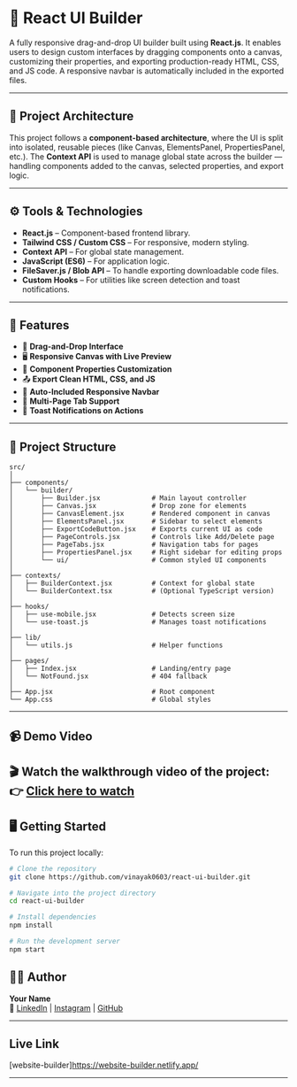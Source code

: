 
# 🧩 React UI Builder

A fully responsive drag-and-drop UI builder built using **React.js**. It enables users to design custom interfaces by dragging components onto a canvas, customizing their properties, and exporting production-ready HTML, CSS, and JS code. A responsive navbar is automatically included in the exported files.

---

## 🔧 Project Architecture

This project follows a **component-based architecture**, where the UI is split into isolated, reusable pieces (like Canvas, ElementsPanel, PropertiesPanel, etc.). The **Context API** is used to manage global state across the builder — handling components added to the canvas, selected properties, and export logic.

---

## ⚙️ Tools & Technologies

- **React.js** – Component-based frontend library.
- **Tailwind CSS / Custom CSS** – For responsive, modern styling.
- **Context API** – For global state management.
- **JavaScript (ES6)** – For application logic.
- **FileSaver.js / Blob API** – To handle exporting downloadable code files.
- **Custom Hooks** – For utilities like screen detection and toast notifications.

---

## 🚀 Features

- 🧲 **Drag-and-Drop Interface**
- 🖥️ **Responsive Canvas with Live Preview**
- 💼 **Component Properties Customization**
- 📤 **Export Clean HTML, CSS, and JS**
- 🧭 **Auto-Included Responsive Navbar**
- 📄 **Multi-Page Tab Support**
- 🔔 **Toast Notifications on Actions**

---

## 📁 Project Structure

```
src/
│
├── components/
│   └── builder/
│       ├── Builder.jsx             # Main layout controller
│       ├── Canvas.jsx              # Drop zone for elements
│       ├── CanvasElement.jsx       # Rendered component in canvas
│       ├── ElementsPanel.jsx       # Sidebar to select elements
│       ├── ExportCodeButton.jsx    # Exports current UI as code
│       ├── PageControls.jsx        # Controls like Add/Delete page
│       ├── PageTabs.jsx            # Navigation tabs for pages
│       ├── PropertiesPanel.jsx     # Right sidebar for editing props
│       └── ui/                     # Common styled UI components
│
├── contexts/
│   ├── BuilderContext.jsx          # Context for global state
│   └── BuilderContext.tsx          # (Optional TypeScript version)
│
├── hooks/
│   ├── use-mobile.jsx              # Detects screen size
│   └── use-toast.js                # Manages toast notifications
│
├── lib/
│   └── utils.js                    # Helper functions
│
├── pages/
│   ├── Index.jsx                   # Landing/entry page
│   └── NotFound.jsx                # 404 fallback
│
├── App.jsx                         # Root component
└── App.css                         # Global styles
```

---

## 📹 Demo Video

🎬 **Watch the walkthrough video of the project:**  
👉 [Click here to watch](https://drive.google.com/file/d/1FbUggsASb702MXke7gvkFnp7w_ST6CQv/view)  
---

## 🖥️ Getting Started

To run this project locally:

```bash
# Clone the repository
git clone https://github.com/vinayak0603/react-ui-builder.git

# Navigate into the project directory
cd react-ui-builder

# Install dependencies
npm install

# Run the development server
npm start
```

## 🙋‍♂️ Author

**Your Name**  
💬 [LinkedIn](https://linkedin.com/in/vinayak-andhere-3067a7247) | [Instagram](https://www.instagram.com/iv_inayak_6?igsh=MTZqdGpmeW84OGVxYg==) | [GitHub](https://github.com/vinayak0603)

---
## Live Link

[website-builder]https://website-builder.netlify.app/

---
